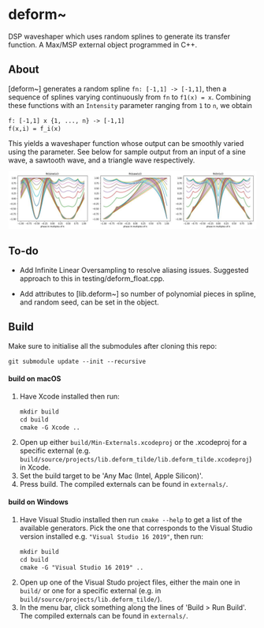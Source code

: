 # deform~

DSP waveshaper which uses random splines to generate its transfer function. A Max/MSP external object programmed in C++.

## About

[deform~] generates a random spline `fn: [-1,1] -> [-1,1]`, then a sequence of splines varying continuously from `fn` to `f1(x) = x`. Combining these functions with an `Intensity` parameter ranging from `1` to `n`, we obtain

```
f: [-1,1] x {1, ..., n} -> [-1,1]  
f(x,i) = f_i(x)
```

This yields a waveshaper function whose output can be smoothly varied using the parameter. See below for sample output from an input of a sine wave, a sawtooth wave, and a triangle wave respectively.

![Sample output](/testing/example.jpg)

## To-do

* Add Infinite Linear Oversampling to resolve aliasing issues. Suggested approach to this in testing/deform_float.cpp.

* Add attributes to [lib.deform\~] so number of polynomial pieces in spline, and random seed, can be set in the object.

## Build

Make sure to initialise all the submodules after cloning this repo:

```
git submodule update --init --recursive
```

#### build on macOS

1. Have Xcode installed then run:
	```
	mkdir build
	cd build
	cmake -G Xcode ..
	```
2. Open up either `build/Min-Externals.xcodeproj` or the .xcodeproj for a specific external (e.g. `build/source/projects/lib.deform_tilde/lib.deform_tilde.xcodeproj`) in Xcode.
3. Set the build target to be 'Any Mac (Intel, Apple Silicon)'.
4. Press build. The compiled externals can be found in `externals/`.

#### build on Windows

1. Have Visual Studio installed then run `cmake --help` to get a list of the available generators. Pick the one that corresponds to the Visual Studio version installed e.g. `"Visual Studio 16 2019"`, then run:
	```
	mkdir build
	cd build
	cmake -G "Visual Studio 16 2019" ..
	```
2. Open up one of the Visual Studo project files, either the main one in `build/` or one for a specific external (e.g. in `build/source/projects/lib.deform_tilde/`).
3. In the menu bar, click something along the lines of 'Build > Run Build'. The compiled externals can be found in `externals/`.
